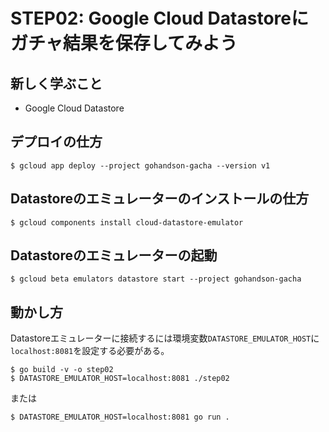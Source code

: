 # STEP02: Google Cloud Datastoreにガチャ結果を保存してみよう

## 新しく学ぶこと

* Google Cloud Datastore

## デプロイの仕方

```
$ gcloud app deploy --project gohandson-gacha --version v1
```

## Datastoreのエミュレーターのインストールの仕方

```
$ gcloud components install cloud-datastore-emulator
```

## Datastoreのエミュレーターの起動

```
$ gcloud beta emulators datastore start --project gohandson-gacha
```

## 動かし方

 Datastoreエミュレーターに接続するには環境変数`DATASTORE_EMULATOR_HOST`に`localhost:8081`を設定する必要がある。

```
$ go build -v -o step02
$ DATASTORE_EMULATOR_HOST=localhost:8081 ./step02
```

または

```
$ DATASTORE_EMULATOR_HOST=localhost:8081 go run .
```


